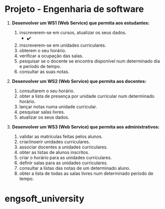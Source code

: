 # Projeto - Engenharia de software

1. **Desenvolver um WS1 (Web Service) que permita aos estudantes:** 
	1. inscreverem-se em cursos, atualizar os seus dados.
		* ✔️
	2. inscreverem-se em unidades curriculares.
	3. obterem o seu horário.
	4. verificar a ocupação das salas.
	5. pesquisar se o docente se encontra disponível num determinado dia e período de tempo.
	6.  consultar as suas notas.

2. **Desenvolver um WS2 (Web Service) que permita aos docentes:** 
	1. consultarem o seu horário.
	2. obter a lista de presença por unidade curricular num determinado horário.
	3. lançar notas numa unidade curricular.
	4. pesquisar salas livres.
	5. atualizar os seus dados.

3. **Desenvolver um WS3 (Web Service) que permita aos administrativos:** 
	1. validar as matrículas feitas pelos alunos.
	2. criar/inserir unidades curriculares.
	3. associar docentes a unidades curriculares.
	4. obter as listas de alunos inscritos.
	5. criar o horário para as unidades curriculares.
	6. definir salas para as unidades curriculares.
	7. consultar a listas das notas de um determinado aluno.
	8. obter a lista de todas as salas livres num determinado período de tempo.

# engsoft_university
